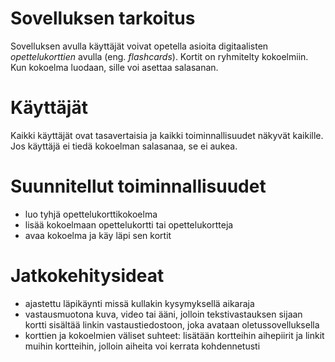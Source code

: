 # Sovelluksen tarkoitus 
Sovelluksen avulla käyttäjät voivat opetella asioita digitaalisten _opettelukorttien_ avulla (eng. _flashcards_). Kortit on ryhmitelty kokoelmiin. Kun kokoelma luodaan, sille voi asettaa salasanan.  

# Käyttäjät
Kaikki käyttäjät ovat tasavertaisia ja kaikki toiminnallisuudet näkyvät kaikille. Jos käyttäjä ei tiedä kokoelman salasanaa, se ei aukea. 

# Suunnitellut toiminnallisuudet
- luo tyhjä opettelukorttikokoelma
- lisää kokoelmaan opettelukortti tai opettelukortteja
- avaa kokoelma ja käy läpi sen kortit

# Jatkokehitysideat
- ajastettu läpikäynti missä kullakin kysymyksellä aikaraja
- vastausmuotona kuva, video tai ääni, jolloin tekstivastauksen sijaan kortti sisältää linkin vastaustiedostoon, joka avataan oletussovelluksella
- korttien ja kokoelmien väliset suhteet: lisätään kortteihin aihepiirit ja linkit muihin kortteihin, jolloin aiheita voi kerrata kohdennetusti  
